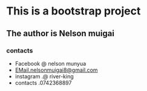 # This is a bootstrap project
## The author is Nelson muigai
### contacts
  * Facebook @ nelson munyua
  * EMail.nelsonmuigai8@gmail.com
  * instagram .@ river-king
  * contacts .0742368897
